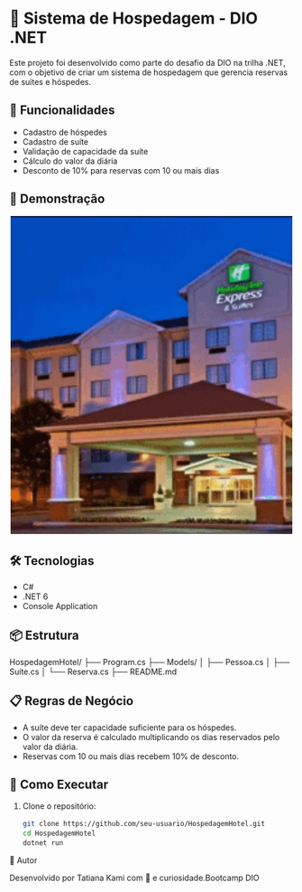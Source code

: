 # 🏨 Sistema de Hospedagem - DIO .NET

Este projeto foi desenvolvido como parte do desafio da DIO na trilha .NET, 
com o objetivo de criar um sistema de hospedagem que gerencia reservas de suítes e hóspedes.

## 🚀 Funcionalidades

- Cadastro de hóspedes
- Cadastro de suíte
- Validação de capacidade da suíte
- Cálculo do valor da diária
- Desconto de 10% para reservas com 10 ou mais dias

## 📸 Demonstração

<div align="center">
  <img src="hotel_gif.png" alt="Hotel GIF" width="500"/>
</div>


## 🛠 Tecnologias

- C#
- .NET 6
- Console Application

## 📦 Estrutura

HospedagemHotel/ ├── Program.cs ├── Models/ │   ├── Pessoa.cs │   ├── Suite.cs │   └── Reserva.cs ├── README.md


## 📋 Regras de Negócio

- A suíte deve ter capacidade suficiente para os hóspedes.
- O valor da reserva é calculado multiplicando os dias reservados pelo valor da diária.
- Reservas com 10 ou mais dias recebem 10% de desconto.

## 🧪 Como Executar

1. Clone o repositório:
   ```bash
   git clone https://github.com/seu-usuario/HospedagemHotel.git
   cd HospedagemHotel
   dotnet run
🧠 Autor

 Desenvolvido por Tatiana Kami com 💙 e curiosidade.Bootcamp DIO


